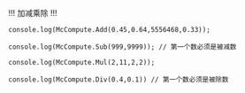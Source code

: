 !!!
加减乘除
!!!

```
console.log(McCompute.Add(0.45,0.64,5556468,0.33));
```
```
console.log(McCompute.Sub(999,9999)); // 第一个数必须是被减数
```
```
console.log(McCompute.Mul(2,11,2,2));
```
```
console.log(McCompute.Div(0.4,0.1)) // 第一个数必须是被除数
```